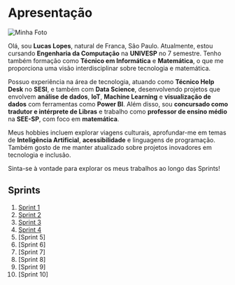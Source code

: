 # Apresentação

![Minha Foto](https://drive.google.com/uc?export=view&id=12z-A1t1AQtie7UbPYkiyMHf-7N6RfPKs)

Olá, sou **Lucas Lopes**, natural de Franca, São Paulo. Atualmente, estou cursando **Engenharia da Computação** na **UNIVESP** no 7 semestre. Tenho também formação como **Técnico em Informática** e **Matemática**, o que me proporciona uma visão interdisciplinar sobre tecnologia e matemática.

Possuo experiência na área de tecnologia, atuando como **Técnico Help Desk** no **SESI**, e também com **Data Science**, desenvolvendo projetos que envolvem **análise de dados**, **IoT**, **Machine Learning** e **visualização de dados** com ferramentas como **Power BI**. Além disso, sou **concursado como tradutor e intérprete de Libras** e trabalho como **professor de ensino médio** na **SEE-SP**, com foco em **matemática**.

Meus hobbies incluem explorar viagens culturais, aprofundar-me em temas de **Inteligência Artificial**, **acessibilidade** e linguagens de programação. Também gosto de me manter atualizado sobre projetos inovadores em tecnologia e inclusão.

Sinta-se à vontade para explorar os meus trabalhos ao longo das Sprints!

## Sprints

1. [Sprint 1](https://github.com/Boltzmann0/Project_Lucas/tree/main/Sprint1)
2. [Sprint 2](https://github.com/Boltzmann0/PBProject_Lucas/tree/main/Sprint2)
3. [Sprint 3](https://github.com/Boltzmann0/PBProject_Lucas/tree/main/Sprint3)
4. [Sprint 4](https://github.com/Boltzmann0/PBProject_Lucas/tree/main/Sprint4)
5. [Sprint 5]
6. [Sprint 6]
7. [Sprint 7]
8. [Sprint 8]
9. [Sprint 9]
10. [Sprint 10]
